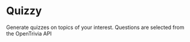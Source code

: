 # Quizzy
Generate quizzes on topics of your interest. Questions are selected from the OpenTrivia API
